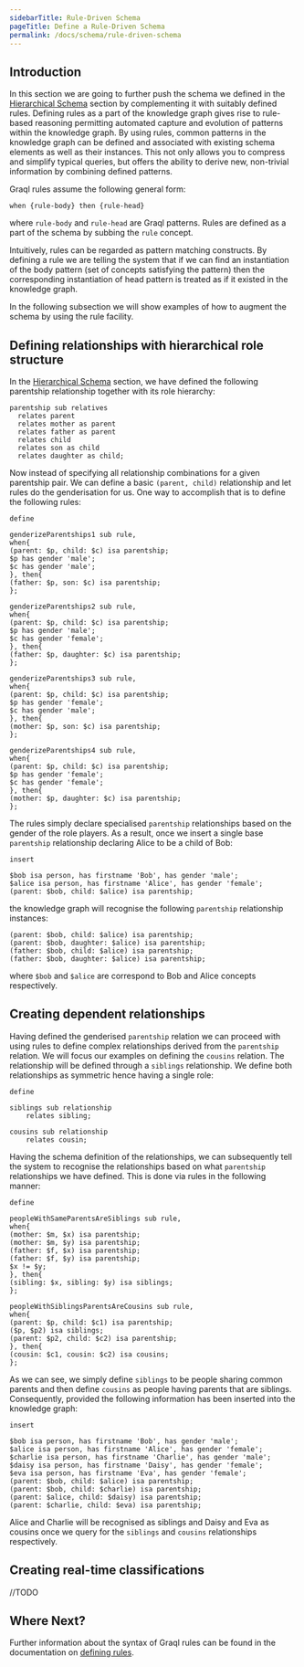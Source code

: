 ```yaml
---
sidebarTitle: Rule-Driven Schema
pageTitle: Define a Rule-Driven Schema
permalink: /docs/schema/rule-driven-schema
---
```


## Introduction
In this section we are going to further push the schema we defined in the [Hierarchical Schema](/docs/schema/hierarchical-schema) section by complementing it with suitably defined rules.
Defining rules as a part of the knowledge graph gives rise to rule-based reasoning permitting automated capture and evolution of patterns within the knowledge graph.
By using rules, common patterns in the knowledge graph can be defined and associated with existing schema elements as well as their instances. This not only allows you to compress and simplify typical queries, but offers the ability to derive new, non-trivial information by combining defined patterns.

Graql rules assume the following general form:

```
when {rule-body} then {rule-head}
```
where `rule-body` and `rule-head` are Graql patterns. Rules are defined as a part of the schema by subbing the `rule` concept.

Intuitively, rules can be regarded as pattern matching constructs. By defining a rule we are telling the system that if we can find an instantiation of the body pattern (set of concepts satisfying the pattern) then the corresponding instantiation of head pattern is treated as if it existed in the knowledge graph.

In the following subsection we will show examples of how to augment the schema by using the rule facility.

## Defining relationships with hierarchical role structure

In the [Hierarchical Schema](/docs/schema/hierarchical-schema) section, we have defined the following parentship relationship together with its role hierarchy:

```graql
parentship sub relatives
  relates parent
  relates mother as parent
  relates father as parent
  relates child
  relates son as child
  relates daughter as child;

````

Now instead of specifying all relationship combinations for a given parentship pair. We can define a basic `(parent, child)` relationship and let rules do the genderisation for us. One way to accomplish that is to define the following rules:

```graql
define

genderizeParentships1 sub rule,
when{
(parent: $p, child: $c) isa parentship;
$p has gender 'male';
$c has gender 'male';
}, then{
(father: $p, son: $c) isa parentship;
};

genderizeParentships2 sub rule,
when{
(parent: $p, child: $c) isa parentship;
$p has gender 'male';
$c has gender 'female';
}, then{
(father: $p, daughter: $c) isa parentship;
};

genderizeParentships3 sub rule,
when{
(parent: $p, child: $c) isa parentship;
$p has gender 'female';
$c has gender 'male';
}, then{
(mother: $p, son: $c) isa parentship;
};

genderizeParentships4 sub rule,
when{
(parent: $p, child: $c) isa parentship;
$p has gender 'female';
$c has gender 'female';
}, then{
(mother: $p, daughter: $c) isa parentship;
};
```

The rules simply declare specialised `parentship` relationships based on the gender of the role players. As a result, once we insert a single base `parentship` relationship declaring Alice to be a child of Bob:

```graql
insert

$bob isa person, has firstname 'Bob', has gender 'male';
$alice isa person, has firstname 'Alice', has gender 'female';
(parent: $bob, child: $alice) isa parentship;
```

the knowledge graph will recognise the following `parentship` relationship instances:

```graql
(parent: $bob, child: $alice) isa parentship;
(parent: $bob, daughter: $alice) isa parentship;
(father: $bob, child: $alice) isa parentship;
(father: $bob, daughter: $alice) isa parentship;
```

where `$bob` and `$alice` are correspond to Bob and Alice concepts respectively.

## Creating dependent relationships
Having defined the genderised `parentship` relation we can proceed with using rules to define complex relationships derived from the `parentship` relation. We will focus our examples on defining the `cousins` relation.
The relationship will be defined through a `siblings` relationship. We define both relationships as symmetric hence having a single role:

```graql
define

siblings sub relationship
    relates sibling;

cousins sub relationship
    relates cousin;
```


Having the schema definition of the relationships, we can subsequently tell the system to recognise the relationships based on what `parentship` relationships we have defined. This is done via rules in the following manner:

```graql
define

peopleWithSameParentsAreSiblings sub rule,
when{
(mother: $m, $x) isa parentship;
(mother: $m, $y) isa parentship;
(father: $f, $x) isa parentship;
(father: $f, $y) isa parentship;
$x != $y;
}, then{
(sibling: $x, sibling: $y) isa siblings;
};

peopleWithSiblingsParentsAreCousins sub rule,
when{
(parent: $p, child: $c1) isa parentship;
($p, $p2) isa siblings;
(parent: $p2, child: $c2) isa parentship;
}, then{
(cousin: $c1, cousin: $c2) isa cousins;
};
```

As we can see, we simply define `siblings` to be people sharing common parents and then define `cousins` as people having parents that are siblings. Consequently, provided the following information has been inserted into
the knowledge graph:

```graql
insert

$bob isa person, has firstname 'Bob', has gender 'male';
$alice isa person, has firstname 'Alice', has gender 'female';
$charlie isa person, has firstname 'Charlie', has gender 'male';
$daisy isa person, has firstname 'Daisy', has gender 'female';
$eva isa person, has firstname 'Eva', has gender 'female';
(parent: $bob, child: $alice) isa parentship;
(parent: $bob, child: $charlie) isa parentship;
(parent: $alice, child: $daisy) isa parentship;
(parent: $charlie, child: $eva) isa parentship;

```

Alice and Charlie will be recognised as siblings and Daisy and Eva as cousins once we query for the `siblings` and `cousins` relationships respectively.


## Creating real-time classifications

//TODO


## Where Next?

Further information about the syntax of Graql rules can be found in the documentation on [defining rules](/docs/schema/rules).
